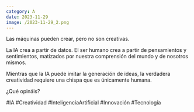 ```yaml
--- 
category: A 
date: 2023-11-29 
image: /2023-11-29_2.png 
--- 
```


Las máquinas pueden crear, pero no son creativas.

La IA crea a partir de datos. El ser humano crea a partir de pensamientos y sentimientos, matizados por nuestra comprensión del mundo y de nosotros mismos. 

Mientras que la IA puede imitar la generación de ideas, la verdadera creatividad requiere una chispa que es únicamente humana.

¿Qué opináis?

#IA #Creatividad #InteligenciaArtificial #Innovación #Tecnología